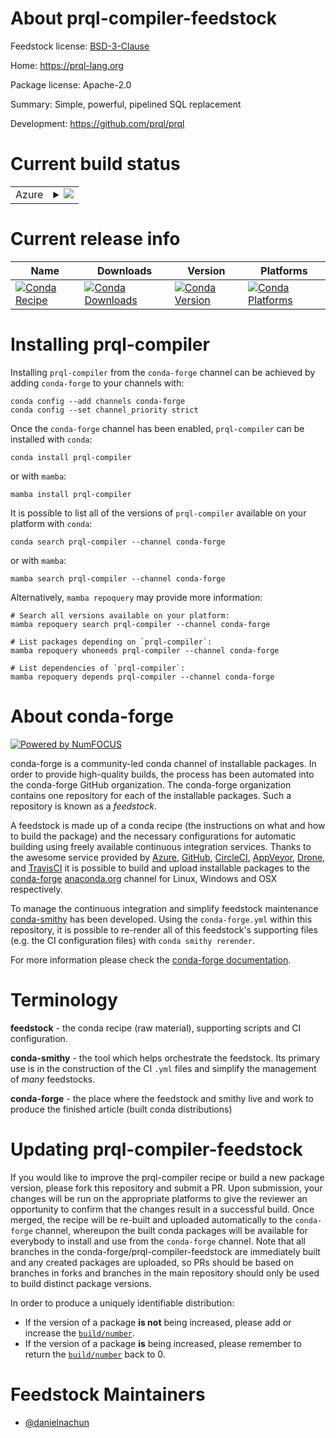 About prql-compiler-feedstock
=============================

Feedstock license: [BSD-3-Clause](https://github.com/conda-forge/prql-compiler-feedstock/blob/main/LICENSE.txt)

Home: https://prql-lang.org

Package license: Apache-2.0

Summary: Simple, powerful, pipelined SQL replacement

Development: https://github.com/prql/prql

Current build status
====================


<table>
    
  <tr>
    <td>Azure</td>
    <td>
      <details>
        <summary>
          <a href="https://dev.azure.com/conda-forge/feedstock-builds/_build/latest?definitionId=23179&branchName=main">
            <img src="https://dev.azure.com/conda-forge/feedstock-builds/_apis/build/status/prql-compiler-feedstock?branchName=main">
          </a>
        </summary>
        <table>
          <thead><tr><th>Variant</th><th>Status</th></tr></thead>
          <tbody><tr>
              <td>linux_64</td>
              <td>
                <a href="https://dev.azure.com/conda-forge/feedstock-builds/_build/latest?definitionId=23179&branchName=main">
                  <img src="https://dev.azure.com/conda-forge/feedstock-builds/_apis/build/status/prql-compiler-feedstock?branchName=main&jobName=linux&configuration=linux%20linux_64_" alt="variant">
                </a>
              </td>
            </tr><tr>
              <td>osx_64</td>
              <td>
                <a href="https://dev.azure.com/conda-forge/feedstock-builds/_build/latest?definitionId=23179&branchName=main">
                  <img src="https://dev.azure.com/conda-forge/feedstock-builds/_apis/build/status/prql-compiler-feedstock?branchName=main&jobName=osx&configuration=osx%20osx_64_" alt="variant">
                </a>
              </td>
            </tr><tr>
              <td>win_64</td>
              <td>
                <a href="https://dev.azure.com/conda-forge/feedstock-builds/_build/latest?definitionId=23179&branchName=main">
                  <img src="https://dev.azure.com/conda-forge/feedstock-builds/_apis/build/status/prql-compiler-feedstock?branchName=main&jobName=win&configuration=win%20win_64_" alt="variant">
                </a>
              </td>
            </tr>
          </tbody>
        </table>
      </details>
    </td>
  </tr>
</table>

Current release info
====================

| Name | Downloads | Version | Platforms |
| --- | --- | --- | --- |
| [![Conda Recipe](https://img.shields.io/badge/recipe-prql--compiler-green.svg)](https://anaconda.org/conda-forge/prql-compiler) | [![Conda Downloads](https://img.shields.io/conda/dn/conda-forge/prql-compiler.svg)](https://anaconda.org/conda-forge/prql-compiler) | [![Conda Version](https://img.shields.io/conda/vn/conda-forge/prql-compiler.svg)](https://anaconda.org/conda-forge/prql-compiler) | [![Conda Platforms](https://img.shields.io/conda/pn/conda-forge/prql-compiler.svg)](https://anaconda.org/conda-forge/prql-compiler) |

Installing prql-compiler
========================

Installing `prql-compiler` from the `conda-forge` channel can be achieved by adding `conda-forge` to your channels with:

```
conda config --add channels conda-forge
conda config --set channel_priority strict
```

Once the `conda-forge` channel has been enabled, `prql-compiler` can be installed with `conda`:

```
conda install prql-compiler
```

or with `mamba`:

```
mamba install prql-compiler
```

It is possible to list all of the versions of `prql-compiler` available on your platform with `conda`:

```
conda search prql-compiler --channel conda-forge
```

or with `mamba`:

```
mamba search prql-compiler --channel conda-forge
```

Alternatively, `mamba repoquery` may provide more information:

```
# Search all versions available on your platform:
mamba repoquery search prql-compiler --channel conda-forge

# List packages depending on `prql-compiler`:
mamba repoquery whoneeds prql-compiler --channel conda-forge

# List dependencies of `prql-compiler`:
mamba repoquery depends prql-compiler --channel conda-forge
```


About conda-forge
=================

[![Powered by
NumFOCUS](https://img.shields.io/badge/powered%20by-NumFOCUS-orange.svg?style=flat&colorA=E1523D&colorB=007D8A)](https://numfocus.org)

conda-forge is a community-led conda channel of installable packages.
In order to provide high-quality builds, the process has been automated into the
conda-forge GitHub organization. The conda-forge organization contains one repository
for each of the installable packages. Such a repository is known as a *feedstock*.

A feedstock is made up of a conda recipe (the instructions on what and how to build
the package) and the necessary configurations for automatic building using freely
available continuous integration services. Thanks to the awesome service provided by
[Azure](https://azure.microsoft.com/en-us/services/devops/), [GitHub](https://github.com/),
[CircleCI](https://circleci.com/), [AppVeyor](https://www.appveyor.com/),
[Drone](https://cloud.drone.io/welcome), and [TravisCI](https://travis-ci.com/)
it is possible to build and upload installable packages to the
[conda-forge](https://anaconda.org/conda-forge) [anaconda.org](https://anaconda.org/)
channel for Linux, Windows and OSX respectively.

To manage the continuous integration and simplify feedstock maintenance
[conda-smithy](https://github.com/conda-forge/conda-smithy) has been developed.
Using the ``conda-forge.yml`` within this repository, it is possible to re-render all of
this feedstock's supporting files (e.g. the CI configuration files) with ``conda smithy rerender``.

For more information please check the [conda-forge documentation](https://conda-forge.org/docs/).

Terminology
===========

**feedstock** - the conda recipe (raw material), supporting scripts and CI configuration.

**conda-smithy** - the tool which helps orchestrate the feedstock.
                   Its primary use is in the construction of the CI ``.yml`` files
                   and simplify the management of *many* feedstocks.

**conda-forge** - the place where the feedstock and smithy live and work to
                  produce the finished article (built conda distributions)


Updating prql-compiler-feedstock
================================

If you would like to improve the prql-compiler recipe or build a new
package version, please fork this repository and submit a PR. Upon submission,
your changes will be run on the appropriate platforms to give the reviewer an
opportunity to confirm that the changes result in a successful build. Once
merged, the recipe will be re-built and uploaded automatically to the
`conda-forge` channel, whereupon the built conda packages will be available for
everybody to install and use from the `conda-forge` channel.
Note that all branches in the conda-forge/prql-compiler-feedstock are
immediately built and any created packages are uploaded, so PRs should be based
on branches in forks and branches in the main repository should only be used to
build distinct package versions.

In order to produce a uniquely identifiable distribution:
 * If the version of a package **is not** being increased, please add or increase
   the [``build/number``](https://docs.conda.io/projects/conda-build/en/latest/resources/define-metadata.html#build-number-and-string).
 * If the version of a package **is** being increased, please remember to return
   the [``build/number``](https://docs.conda.io/projects/conda-build/en/latest/resources/define-metadata.html#build-number-and-string)
   back to 0.

Feedstock Maintainers
=====================

* [@danielnachun](https://github.com/danielnachun/)

